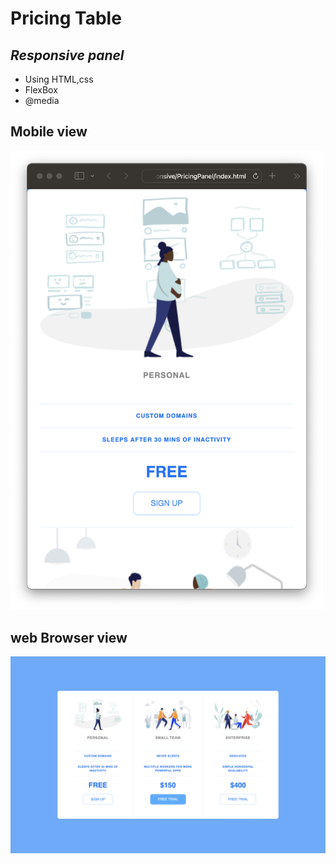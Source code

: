 # Pricing Table

## _Responsive panel_

- Using HTML,css
- FlexBox
- @media

## Mobile view

<!-- ![images](MDSS/mobile.png){ width: 100px } -->
<img src="MDSS/mobile.png" width=500px/>

## web Browser view

<img src="MDSS/web.png" width=1000px/>
